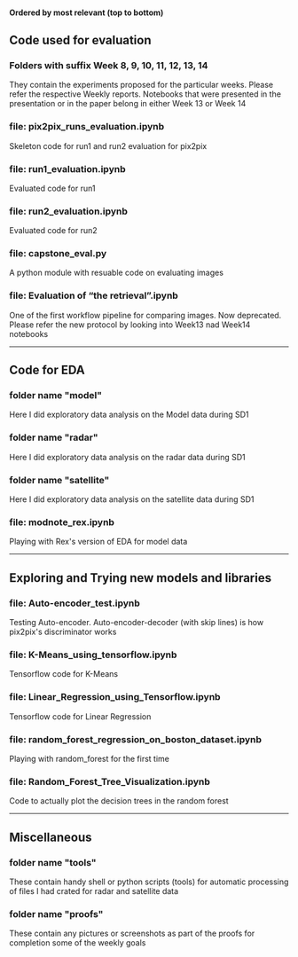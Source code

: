 #### Ordered by most relevant (top to bottom)

## Code used for evaluation

### Folders with suffix Week 8, 9, 10, 11, 12, 13, 14
They contain the experiments proposed for the particular weeks.
Please refer the respective Weekly reports.
Notebooks that were presented in the presentation or in the paper belong in either Week 13 or Week 14

### file: pix2pix_runs_evaluation.ipynb
Skeleton code for run1 and run2 evaluation for pix2pix

### file: run1_evaluation.ipynb
Evaluated code for run1 

### file: run2_evaluation.ipynb
Evaluated code for run2

### file: capstone_eval.py
A python module with resuable code on evaluating images

### file: Evaluation of “the retrieval”.ipynb
One of the first workflow pipeline for comparing images. Now deprecated. Please refer the new protocol by looking into Week13 nad Week14 notebooks

------------------------------------------------------------
## Code for EDA

### folder name "model"
Here I did exploratory data analysis on the Model data during SD1

### folder name "radar"
Here I did exploratory data analysis on the radar data during SD1

### folder name "satellite"
Here I did exploratory data analysis on the satellite data during SD1

### file: modnote_rex.ipynb
Playing with Rex's version of EDA for model data

------------------------------------------------------------
## Exploring and Trying new models and libraries

### file: Auto-encoder_test.ipynb
Testing Auto-encoder. Auto-encoder-decoder (with skip lines) is how pix2pix's discriminator works

### file: K-Means_using_tensorflow.ipynb
Tensorflow code for K-Means

### file: Linear_Regression_using_Tensorflow.ipynb
Tensorflow code for Linear Regression

### file: random_forest_regression_on_boston_dataset.ipynb
Playing with random_forest for the first time

### file: Random_Forest_Tree_Visualization.ipynb
Code to actually plot the decision trees in the random forest

------------------------------------------------------------
## Miscellaneous

### folder name "tools"
These contain handy shell or python scripts (tools) for automatic processing of files I had crated for radar and satellite data

### folder name "proofs"
These contain any pictures or screenshots as part of the proofs for completion some of the weekly goals


